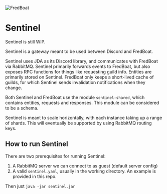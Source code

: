 ![FredBoat](https://fred.moe/YY1.png)
# Sentinel
Sentinel is still WIP.

Sentinel is a gateway meant to be used between Discord and FredBoat.

Sentinel uses JDA as its Discord library, and communicates with FredBoat via RabbitMQ.
Sentinel primarily forwards events to FredBoat, but also exposes RPC functions for things like requesting guild info.
Entities are primarily stored on Sentinel. FredBoat only keeps a short-lived cache of guilds, for which Sentinel sends
invalidation notifications when they change.

Both Sentinel and FredBoat use the module `sentinel-shared`, which contains entities, requests and responses.
This module can be considered to be a schema.

Sentinel is meant to scale horizontally, with each instance taking up a range of shards. This will eventually be
supported by using RabbitMQ routing keys. 

## How to run Sentinel
There are two prerequisites for running Sentinel:

1. A RabbitMQ server we can connect to as guest (default server config)
2. A valid `sentinel.yaml`, usually in the working directory. An example is provided in this repo.

Then just `java -jar sentinel.jar`